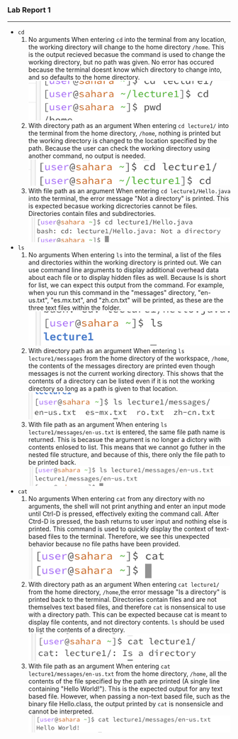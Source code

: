 ### Lab Report 1 
---

- `cd`
  1. No arguments
       When entering `cd` into the terminal from any location, the working directory will change to the home directory `/home`. This is the output recieved becasue the command is used to change the working directory, but no path was given. No error has occured because the terminal doesnt know which directory to change into, and so defaults to the home directory.
![cd1](./cd1.png)
  2. With directory path as an argument
    When entering `cd lecture1/` into the terminal from the home directory, `/home`, nothing is printed but the working directory is changed to the location specified by the path. Because the user can check the working directory using another command, no output is needed.
  ![cd2](./cd2.png)
  4. With file path as an argument
     When entering `cd lecture1/Hello.java` into the terminal, the error message "Not a directory" is printed. This is expected becasue working dicrectories cannot be files. Directories contain files and subdirectories.
![cd3](./cd3.png) 
- `ls`
  1. No arguments
     When entering `ls` into the terminal, a list of the files and directories within the working directory is printed out. We can use command line arguments to display additional overhead data about each file or to display hidden files as well. Because ls is short for list, we can expect this output from the command. For example, when you run this command in the "messages" directory, "en-us.txt", "es.mx.txt", and "zh.cn.txt" will be printed, as these are the three text files within the folder.
  ![ls1](https://github.com/bwhenn/cse15l-lab-reports/blob/main/ls1.png)
  3. With directory path as an argument
     When entering `ls lecture1/messages` from the home directory of the workspace, `/home`, the contents of the messages directory are printed even though messages is not the current working directory. This shows that the contents of a directory can be listed even if it is not the working directory so long as a path is given to that location.
![ls2](https://github.com/bwhenn/cse15l-lab-reports/blob/main/ls2.png)
  3. With file path as an argument
     When entering `ls lecture1/messages/en-us.txt` is entered, the same file path name is returned. This is becasue the argument is no longer a dictory with contents enlosed to list. This means that we cannot go futher in the nested file structure, and because of this, there only the file path to be printed back.
![ls3](https://github.com/bwhenn/cse15l-lab-reports/blob/main/ls3.png)
- `cat`
  1. No arguments
      When entering `cat` from any directory with no arguments, the shell will not print anything and enter an input mode until Ctrl-D is pressed, effectively exiting the command call. After Ctrd-D is pressed, the bash returns to user input and nothing else is printed. This command is used to quickly display the context of text-based files to the terminal. Therefore, we see this unexpected behavior because no file paths have been provided.
  ![cat1](https://github.com/bwhenn/cse15l-lab-reports/blob/main/cat1.png)
  2. With directory path as an argument
     When entering `cat lecture1/` from the home directory, `/home`,the error message "Is a directory" is printed back to the terminal. Directories contain files and are not themselves text based files, and therefore `cat` is nonsensical to use with a directory path. This can be expected because cat is meant to display file contents, and not directory contents. `ls` should be used to list the contents of a directory.
![cat2](https://github.com/bwhenn/cse15l-lab-reports/blob/main/cat2.png)
  3. With file path as an argument
     When entering `cat lecture1/messages/en-us.txt` from the home directory, `/home`, all the contents of the file specified by the path are printed (A single line containing "Hello World!"). This is the expected output for any text based file. However, when passing a non-text based file, such as the binary file Hello.class, the output printed by `cat` is nonsensicle and cannot be interpreted.
  ![cat3](https://github.com/bwhenn/cse15l-lab-reports/blob/main/cat3.png)
